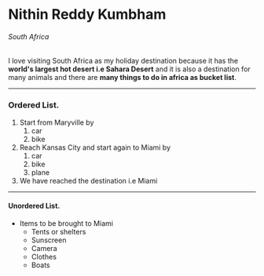 # Nithin Reddy Kumbham
###### South Africa 
 I love visiting South Africa as my holiday destination because it has the **world's largest hot desert i.e Sahara Desert** and it is also a destination for many animals and there are **many things to do in africa as bucket list**.
 *****
 ### Ordered List.
1. Start from Maryville by
   1. car
   2. bike
1. Reach Kansas City and start again to Miami by
   1. car
   2. bike
   3. plane
2. We have reached the destination i.e Miami
******
#### Unordered List.
* Items to be brought to Miami
   * Tents or shelters
   * Sunscreen
   * Camera
   * Clothes
   * Boats